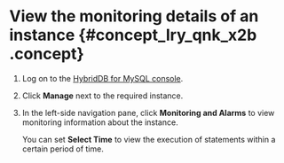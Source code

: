 # View the monitoring details of an instance {#concept_lry_qnk_x2b .concept}

1.  Log on to the [HybridDB for MySQL console](https://petadata.console.aliyun.com/%22Console%22).
2.  Click **Manage** next to the required instance.
3.  In the left-side navigation pane, click **Monitoring and Alarms** to view monitoring information about the instance.

    You can set **Select Time** to view the execution of statements within a certain period of time.


